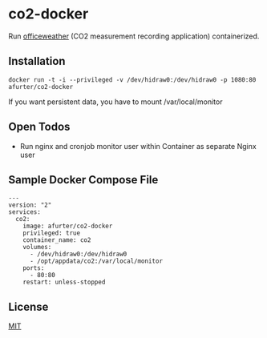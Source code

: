 # co2-docker
Run [officeweather](https://github.com/aymenfurter/officeweather) (CO2 measurement recording application) containerized.

## Installation
`docker run -t -i --privileged -v /dev/hidraw0:/dev/hidraw0 -p 1080:80 afurter/co2-docker`

If you want persistent data, you have to mount /var/local/monitor

## Open Todos
- Run nginx and cronjob monitor user within Container as separate Nginx user

## Sample Docker Compose File
```
---
version: "2"
services:
  co2:
    image: afurter/co2-docker
    privileged: true
    container_name: co2
    volumes:
      - /dev/hidraw0:/dev/hidraw0
      - /opt/appdata/co2:/var/local/monitor
    ports:
      - 80:80
    restart: unless-stopped
```

## License
[MIT](https://choosealicense.com/licenses/mit/)

